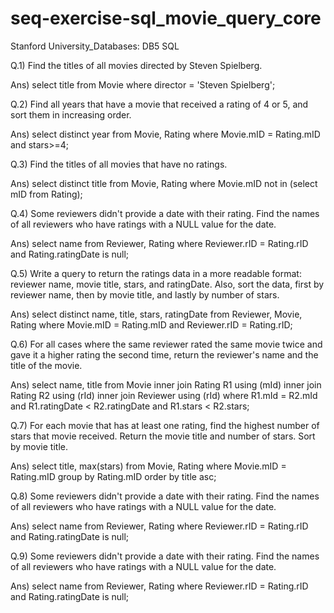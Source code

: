 # seq-exercise-sql_movie_query_core
Stanford University_Databases: DB5 SQL

Q.1) Find the titles of all movies directed by Steven Spielberg.

Ans) select title
	 from Movie
	 where director = 'Steven Spielberg';

Q.2) Find all years that have a movie that received a rating of 4 or 5, and sort them in increasing order.

Ans) select distinct year
	 from Movie, Rating
	 where Movie.mID = Rating.mID and stars>=4;

Q.3) Find the titles of all movies that have no ratings.

Ans) select distinct title
	 from Movie, Rating
	 where Movie.mID not in (select mID from Rating);

Q.4) Some reviewers didn't provide a date with their rating. Find the names of all reviewers who have ratings with a NULL value for the date.

Ans) select name
	 from Reviewer, Rating
	 where Reviewer.rID = Rating.rID and Rating.ratingDate is null;

Q.5) Write a query to return the ratings data in a more readable format: reviewer name, movie title, stars, and ratingDate. Also, sort the data, first by reviewer name, then by movie title, and lastly by number of stars.

Ans) select distinct name, title, stars, ratingDate
	 from Reviewer, Movie, Rating
	 where Movie.mID = Rating.mID and Reviewer.rID = Rating.rID;

Q.6) For all cases where the same reviewer rated the same movie twice and gave it a higher rating the second time, return the reviewer's name and the title of the movie. 

Ans) select name, title
	 from Movie
	 inner join Rating R1 using (mId)
	 inner join Rating R2 using (rId)
	 inner join Reviewer using (rId)
	 where R1.mId = R2.mId and R1.ratingDate < R2.ratingDate and R1.stars < R2.stars;

Q.7) For each movie that has at least one rating, find the highest number of stars that movie received. Return the movie title and number of stars. Sort by movie title. 

Ans) select title, max(stars) from Movie, Rating
	 where Movie.mID = Rating.mID
	 group by Rating.mID
	 order by title asc;
	 
Q.8) Some reviewers didn't provide a date with their rating. Find the names of all reviewers who have ratings with a NULL value for the date.

Ans) select name
	 from Reviewer, Rating
	 where Reviewer.rID = Rating.rID and Rating.ratingDate is null;

Q.9) Some reviewers didn't provide a date with their rating. Find the names of all reviewers who have ratings with a NULL value for the date.

Ans) select name
	 from Reviewer, Rating
	 where Reviewer.rID = Rating.rID and Rating.ratingDate is null;
